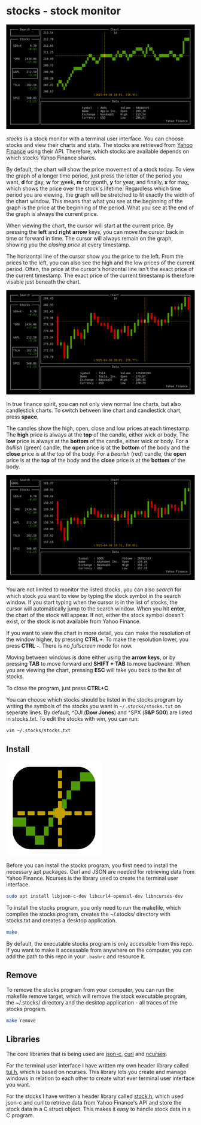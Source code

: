 # stocks - stock monitor

![Screenshot 1](screenshot1.png)

*stocks* is a stock monitor with a terminal user interface. You can choose stocks and view their charts and stats. The stocks are retrieved from [Yahoo Finance](https://finance.yahoo.com/) using their API. Therefore, which stocks are available depends on which stocks Yahoo Finance shares.

By default, the chart will show the price movement of a stock today. To view the graph of a longer time period, just press the letter of the period you want, **d** for <ins>d</ins>ay, **w** for <ins>w</ins>eek, **m** for <ins>m</ins>onth, **y** for <ins>y</ins>ear, and finally, **x** for ma<ins>x</ins>, which shows the price over the stock's lifetime. Regardless which time period you are viewing, the graph will be stretched to fit exactly the width of the chart window. This means that what you see at the beginning of the graph is the price at the beginning of the period. What you see at the end of the graph is always the current price.

When viewing the chart, the cursor will start at the current price. By pressing the **left** and **right** **arrow** keys, you can move the cursor back in time or forward in time. The cursor will always remain on the graph, showing you the *closing price* at every timestamp.

The horizontal line of the cursor show you the price to the left. From the prices to the left, you can also see the high and the low prices of the current period. Often, the price at the cursor's horizontal line isn't the exact price of the current timestamp. The exact price of the current timestamp is therefore visable just beneath the chart.

![Screenshot 2](screenshot2.png)

In true finance spirit, you can not only view normal line charts, but also candlestick charts. To switch between line chart and candlestick chart, press **space**.

The candles show the high, open, close and low prices at each timestamp. The **high** price is always at the **top** of the candle, either wick or body. The **low** price is always at the **bottom** of the candle, either wick or body. For a *bullish* (green) candle, the **open** price is at the **bottom** of the body and the **close** price is at the top of the body. For a *bearish* (red) candle, the **open** price is at the **top** of the body and the **close** price is at the **bottom** of the body.

![Screenshot 3](screenshot3.png)

You are not limited to monitor the listed stocks, you can also *search* for which stock you want to view by typing the stock symbol in the search window. If you start typing when the cursor is in the list of stocks, the cursor will automatically jump to the search window. When you hit **enter**, the chart of the stock will appear. If not, either the stock symbol doesn't exist, or the stock is not available from Yahoo Finance.

If you want to view the chart in more detail, you can make the resolution of the window higher, by pressing **CTRL `+`**. To make the resolution lower, you press **CTRL `-`**. There is no *fullscreen* mode for now.

Moving between windows is done either using the **arrow keys**, or by pressing **TAB** to move forward and **SHIFT + TAB** to move backward. When you are viewing the chart, pressing **ESC** will take you back to the list of stocks.

To close the program, just press **CTRL+C**

You can choose which stocks should be listed in the stocks program by writing the symbols of the stocks you want in `~/.stocks/stocks.txt` on seperate lines. By default, ^DJI (**Dow Jones**) and ^SPX (**S&P 500**) are listed in stocks.txt. To edit the stocks with *vim*, you can run:

```bash
vim ~/.stocks/stocks.txt
```

## Install

![Icon](icon.png)

Before you can install the stocks program, you first need to install the necessary apt packages. Curl and JSON are needed for retrieving data from Yahoo Finance. Ncurses is the library used to create the terminal user interface.

```bash
sudo apt install libjson-c-dev libcurl4-openssl-dev libncurses-dev
```

To install the stocks program, you only need to run the makefile, which compiles the stocks program, creates the ~/.stocks/ directory with stocks.txt and creates a desktop application.

```bash
make
```

By default, the executable stocks program is only accessible from this repo. If you want to make it accessable from anywhere on the computer, you can add the path to this repo in your `.bashrc` and resource it.

## Remove

To remove the stocks program from your computer, you can run the makefile remove target, which will remove the stock executable program, the ~/.stocks/ directory and the desktop application - all traces of the stocks program.

```bash
make remove
```

## Libraries

The core libraries that is being used are [json-c](https://github.com/json-c/json-c), [curl](https://curl.se/libcurl/c/) and [ncurses](https://www.man7.org/linux/man-pages/man3/ncurses.3x.html).

For the terminal user interface I have written my own header library called [tui.h](https://github.com/hfridholm/stocks/blob/master/tui.h), which is based on ncurses. This library lets you create and manage windows in relation to each other to create what ever terminal user interface you want.

For the stocks I have written a header library called [stock.h](https://github.com/hfridholm/stocks/blob/master/stock.h), which used json-c and curl to retrieve data from Yahoo Finance's API and store the stock data in a C struct object. This makes it easy to handle stock data in a C program.
